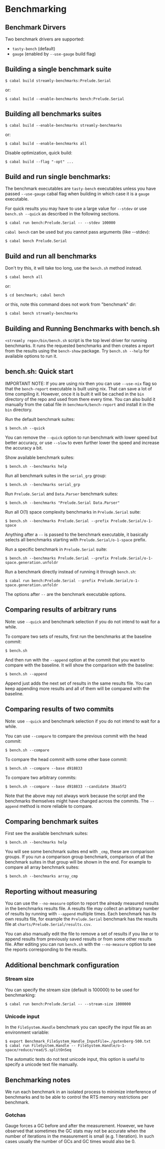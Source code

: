 # Benchmarking

## Benchmark Dirvers

Two benchmark drivers are supported:

* `tasty-bench` (default)
* `gauge` (enabled by `--use-gauge` build flag)

## Building a single benchmark suite

```
$ cabal build streamly-benchmarks:Prelude.Serial
```

or:

```
$ cabal build --enable-benchmarks bench:Prelude.Serial
```

## Building all benchmarks suites

```
$ cabal build --enable-benchmarks streamly-benchmarks
```

or:

```
$ cabal build --enable-benchmarks all
```

Disable optimization, quick build:

```
$ cabal build --flag "-opt" ...
```

## Build and run single benchmarks:

The benchmark executables are `tasty-bench` executables unless you have
passed `--use-gauge` cabal flag when building in which case it is a
`gauge` executable.

For quick results you may have to use a large value for `--stdev` or use
`bench.sh --quick` as described in the following sections.

```
$ cabal run bench:Prelude.Serial -- --stdev 100000
```

`cabal bench` can be used but you cannot pass arguments (like --stdev):

```
$ cabal bench Prelude.Serial
```

## Build and run all benchmarks

Don't try this, it will take too long, use the `bench.sh` method instead.

```
$ cabal bench all
```

or:

```
$ cd benchmark; cabal bench
```

or this, note this command does not work from "benchmark" dir:

```
$ cabal bench streamly-benchmarks
```

## Building and Running Benchmarks with bench.sh

`<streamly repo>/bin/bench.sh` script is the top level driver for
running benchmarks. It runs the requested benchmarks and then creates a
report from the results using the `bench-show` package. Try `bench.sh
--help` for available options to run it.

## bench.sh: Quick start

IMPORTANT NOTE: If you are using nix then you can use `--use-nix`
flag so that the `bench-report` executable is built using nix. That
can save a lot of time compiling it. However, once it is built it
will be cached in the `bin` directory of the repo and used from there
every time. You can also build it manually from the cabal file in
`benchmark/bench-report` and install it in the `bin` directory.

Run the default benchmark suites:

```
$ bench.sh --quick
```

You can remove the `--quick` option to run benchmark with lower speed but
better accuracy, or use `--slow` to even further lower the speed and increase
the accuracy a bit.

Show available benchmark suites:

```
$ bench.sh --benchmarks help
```

Run all benchmark suites in the `serial_grp` group:

```
$ bench.sh --benchmarks serial_grp
```

Run `Prelude.Serial` and `Data.Parser` benchmark suites:

```
$ bench.sh --benchmarks "Prelude.Serial Data.Parser"
```

Run all O(1) space complexity benchmarks in `Prelude.Serial` suite:

```
$ bench.sh --benchmarks Prelude.Serial --prefix Prelude.Serial/o-1-space
```

Anything after a `--` is passed to the benchmark executable,
it basically selects all benchmarks starting with
`Prelude.Serial/o-1-space` prefix.

Run a specific benchmark in `Prelude.Serial` suite:

```
$ bench.sh --benchmarks Prelude.Serial --prefix Prelude.Serial/o-1-space.generation.unfoldr
```

Run a benchmark directly instead of running it through `bench.sh`:

```
$ cabal run bench:Prelude.Serial --prefix Prelude.Serial/o-1-space.generation.unfoldr
```

The options after `--` are the benchmark executable options.

## Comparing results of arbitrary runs

Note: use `--quick` and benchmark selection if you do not intend to wait for a
while.

To compare two sets of results, first run the benchmarks at the baseline
commit:

```
$ bench.sh
```

And then run with the `--append` option at the commit that you want to compare
with the baseline. It will show the comparison with the baseline:

```
$ bench.sh --append
```

Append just adds the next set of results in the same results file. You can keep
appending more results and all of them will be compared with the baseline.

## Comparing results of two commits

Note: use `--quick` and benchmark selection if you do not intend to wait for a
while.

You can use `--compare` to compare the previous commit with the head commit:

```
$ bench.sh --compare
```

To compare the head commit with some other base commit:

```
$ bench.sh --compare --base d918833
```

To compare two arbitrary commits:

```
$ bench.sh --compare --base d918833 --candidate 38aa5f2
```

Note that the above may not always work because the script and the benchmarks
themselves might have changed across the commits. The `--append` method is more
reliable to compare.

## Comparing benchmark suites

First see the available benchmark suites:

```
$ bench.sh --benchmarks help
```

You will see some benchmark suites end with `_cmp`, these are comparison
groups. If you run a comparison group benchmark, comparison of all the
benchmark suites in that group will be shown in the end. For example to compare
all array benchmark suites:

```
$ bench.sh --benchmarks array_cmp
```

## Reporting without measuring

You can use the `--no-measure` option to report the already measured results in
the benchmarks results file. A results file may collect an arbitrary number of
results by running with `--append` multiple times. Each benchmark has its own
results file, for example the `Prelude.Serial` benchmark has the results file at
`charts/Prelude.Serial/results.csv`.

You can also manually edit the file to remove a set of results if you like or
to append results from previously saved results or from some other results
file. After editing you can run `bench.sh` with the `--no-measure` option to
see the reports corresponding to the results.

## Additional benchmark configuration

### Stream size

You can specify the stream size (default is 100000) to be used for
benchmarking:

```
$ cabal run bench:Prelude.Serial -- --stream-size 1000000
```

### Unicode input

In the `FileSystem.Handle` benchmark you can specify the input file as an
environment variable:

```
$ export Benchmark_FileSystem_Handle_InputFile=./gutenberg-500.txt
$ cabal run FileSystem.Handle -- FileSystem.Handle/o-1-space/reduce/read/S.splitOnSeq
```

The automatic tests do not test unicode input, this option is useful to specify
a unicode text file manually.

## Benchmarking notes

We run each benchmark in an isolated process to minimize interference
of benchmarks and to be able to control the RTS memory restrictions per
benchmark.

### Gotchas

Gauge forces a GC before and after the measurement. However, we have observed
that sometimes the GC stats may not be accurate when the number of iterations
in the measurement is small (e.g. 1 iteration).  In such cases usually the
number of GCs and GC times would also be 0.
